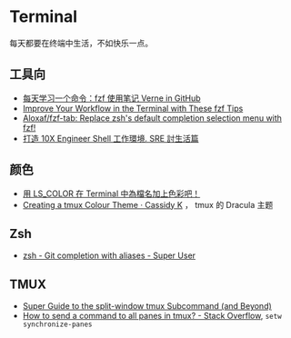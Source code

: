 Terminal
===

每天都要在终端中生活，不如快乐一点。

## 工具向
- [每天学习一个命令：fzf 使用笔记 Verne in GitHub](http://einverne.github.io/post/2019/08/fzf-usage.html)
- [Improve Your Workflow in the Terminal with These fzf Tips](https://revelry.co/terminal-workflow-fzf/)
- [Aloxaf/fzf-tab: Replace zsh's default completion selection menu with fzf!](https://github.com/Aloxaf/fzf-tab)
- [打造 10X Engineer Shell 工作環境. SRE 討生活篇](https://medium.com/starbugs/%E6%89%93%E9%80%A0-10x-engineer-zsh-shell-97e40db76391)

## 颜色

- [用 LS_COLOR 在 Terminal 中為檔名加上色彩吧！](https://share.tenten.co/%E7%94%A8-ls-color-%E5%9C%A8-terminal-%E4%B8%AD%E7%82%BA%E6%AA%94%E5%90%8D%E5%8A%A0%E4%B8%8A%E8%89%B2%E5%BD%A9%E5%90%A7-31232ac7046)
- [Creating a tmux Colour Theme · Cassidy K](https://cassidy.codes/blog/2019-08-03-tmux-colour-theme/) ， tmux 的  Dracula 主题 


## Zsh

- [zsh - Git completion with aliases - Super User](https://superuser.com/questions/415237/git-completion-with-aliases)

## TMUX

- [Super Guide to the split-window tmux Subcommand (and Beyond)](https://gist.github.com/sdondley/b01cc5bb1169c8c83401e438a652b84e)
- [How to send a command to all panes in tmux? - Stack Overflow](https://stackoverflow.com/questions/16325449/how-to-send-a-command-to-all-panes-in-tmux), `setw synchronize-panes`